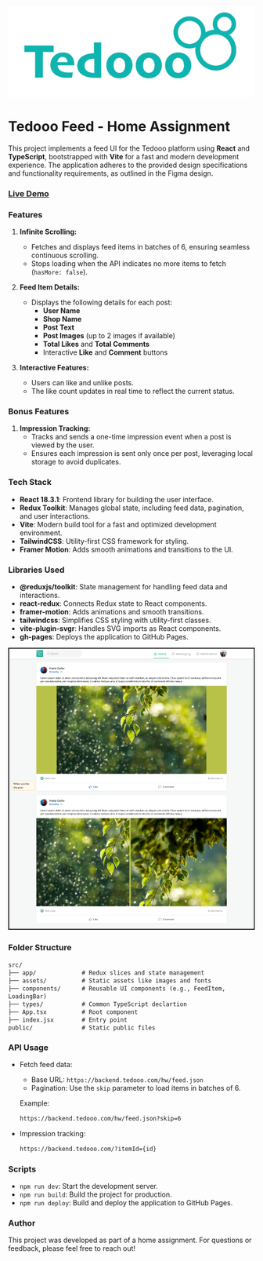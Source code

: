 ![](public/tedoo_logo.png)

# Tedooo Feed - Home Assignment

This project implements a feed UI for the Tedooo platform using **React** and **TypeScript**, bootstrapped with **Vite** for a fast and
modern development experience. The application adheres to the provided design specifications and functionality
requirements, as outlined in the Figma design.

### [Live Demo](https://lidorc145.github.io/tedooo-home-assignment/)

### Features

1. **Infinite Scrolling:**

    - Fetches and displays feed items in batches of 6, ensuring seamless continuous scrolling.
    - Stops loading when the API indicates no more items to fetch (`hasMore: false`).

2. **Feed Item Details:**

    - Displays the following details for each post:
        - **User Name**
        - **Shop Name**
        - **Post Text**
        - **Post Images** (up to 2 images if available)
        - **Total Likes** and **Total Comments**
        - Interactive **Like** and **Comment** buttons

3. **Interactive Features:**

    - Users can like and unlike posts.
    - The like count updates in real time to reflect the current status.

### Bonus Features

1. **Impression Tracking:**
    - Tracks and sends a one-time impression event when a post is viewed by the user.
    - Ensures each impression is sent only once per post, leveraging local storage to avoid duplicates.

### Tech Stack

- **React 18.3.1**: Frontend library for building the user interface.
- **Redux Toolkit**: Manages global state, including feed data, pagination, and user interactions.
- **Vite**: Modern build tool for a fast and optimized development environment.
- **TailwindCSS**: Utility-first CSS framework for styling.
- **Framer Motion**: Adds smooth animations and transitions to the UI.

### Libraries Used

- **@reduxjs/toolkit**: State management for handling feed data and interactions.
- **react-redux**: Connects Redux state to React components.
- **framer-motion**: Adds animations and smooth transitions.
- **tailwindcss**: Simplifies CSS styling with utility-first classes.
- **vite-plugin-svgr**: Handles SVG imports as React components.
- **gh-pages**: Deploys the application to GitHub Pages.

![](public/figma_screenshot.png)

### Folder Structure

```
src/
├── app/             # Redux slices and state management
├── assets/          # Static assets like images and fonts
├── components/      # Reusable UI components (e.g., FeedItem, LoadingBar)
├── types/           # Common TypeScript declartion
├── App.tsx          # Root component
├── index.jsx        # Entry point
public/              # Static public files
```

### API Usage

- Fetch feed data:

    - Base URL: `https://backend.tedooo.com/hw/feed.json`
    - Pagination: Use the `skip` parameter to load items in batches of 6.

  Example:

  ```bash
  https://backend.tedooo.com/hw/feed.json?skip=6
  ```

- Impression tracking:

  ```bash
  https://backend.tedooo.com/?itemId={id}
  ```

### Scripts

- `npm run dev`: Start the development server.
- `npm run build`: Build the project for production.
- `npm run deploy`: Build and deploy the application to GitHub Pages.

### Author

This project was developed as part of a home assignment. For questions or feedback, please feel free to reach out!

